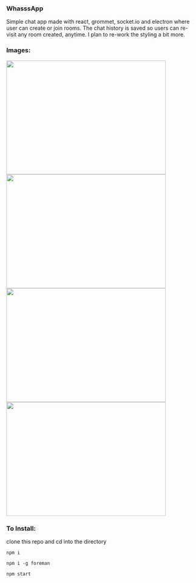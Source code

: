 ### WhasssApp


Simple chat app made with react, grommet, socket.io and electron where user can create or join rooms. The chat history is saved so users can re-visit any room created, anytime. I plan to re-work the styling a bit more.

### Images:

<img src="https://i.postimg.cc/tgC265kT/Screen-Shot-2020-06-15-at-2-44-12-PM.png" height="300px" width="420px">
<img src="https://i.postimg.cc/XYW2j3y9/Screen-Shot-2020-06-15-at-2-54-51-PM.png" height="300px" width="420px">
<img src="https://i.postimg.cc/BnCmtyxk/Screen-Shot-2020-06-15-at-2-55-14-PM.png" height="300px" width="420px">
<img src="https://i.postimg.cc/RZdpFFfw/Screen-Shot-2020-06-15-at-3-10-01-PM.png" height="300px" width="420px">


### To Install:


clone this repo and cd into the directory
 
```
npm i
```


```
npm i -g foreman
```

```
npm start
```
